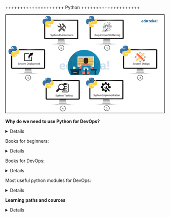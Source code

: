 ++++++++++++++++++++ Python ++++++++++++++++++++

![Python_authomation](Python_authomation.png)

**Why do we need to use Python for DevOps?**
<details>
	
- Python with its programming friendly and vast libraries makes automation very easy. That is why it is used in DevOps and has become the de facto language for the automation of the DevOps. 

        It is a great scripting language used for automation. Many tools such as Saltstack and Ansible are written in Python. 
        It is also used for complete infrastructure automation and orchestration. To debug and code it is far ahead than Ruby. 
        It is a very agile programming language and it takes a direct approach to program and simplicity is invaluable to DevOps. 
        Its vast libraries for DevOps toolsets are preferred when compared to others because of its ease of access and flexibility. 
        Not only in DevOps, but it is also used in various applications such as Machine Learning, AI, IoT, and Data Science. 
        Learn DevOps online that covers the principles of DevOps, tools used in DevOps, and Python Programming 

- Best way to use python for DevOps
You can do anything in DevOps using python. The main areas are the automation of the DevOps life cycle management using Python. The CI/CD pipeline can be automated using Python. The best ways to use Python for DevOps are as follows,

        Automate the DevOps life cycle management
        Automate the infrastructure deployment and configuration management
        Use Python to modify, configure and automate the tools used in DevOps
        Use Python for the CI/CD pipeline automation
        Python as a script can be used for automating the small day to day checking and monitoring tasks 
        Deploy applications automatically from Dev to QA to Prod environment
        Ensure that DevOps applications are platform-independent by smart and simple programming using Python.
        Automate the operational tasks of the sysadmin which is repetitive and periodic.
        Manage and control the infrastructures using Python programming and using tools
</details>

Books for beginners:
<details>
  
1. A bite of Python

- Visit https://github.com/swaroopch/byte-of-python/releases/latest to download a PDF file (best for desktop reading) or an EPUB file (best for devices such as mobile, tablet, ebook readers).

- Visit https://github.com/swaroopch/byte-of-python for the raw content (for suggesting corrections, changes, translating, etc.)

Read the book in your native language
If you are interested in reading or contributing translations of this book to other human languages, please see Translations.
</details>

Books for DevOps:
<details>
	
[Python for DevOps](https://www.oreilly.com/library/view/python-for-devops/9781492057680/)

</details>

Most useful python modules for DevOps:
<details>

1. Requests

This module allows you to send HTTP requests. Using this module, we can post or retrieve the data from a Rest API. There are many methods included in this module, like:

      GET
      POST
      PUT
      DELETE
All these methods perform particular actions like adding a comment (PUT), retrieving data (GET), or deleting a user field (DELETE).

    Example:  r = requests.get(“url”,auth=('username', 'passwd'))

In the above example, we used the request module to get the information from the URL provided. You can get information like status code, JSON data using status code() and json() methods, respectively.

2. Paramiko

The Paramiko module allows users to log in to a virtual machine’s server using automation scripts. It enables the users to perform ad-hoc commands by using SSH client. All commands get executed in the connected remote machines.

      Example - ssh = paramiko.SSHClient()
                ssh.set_missing_host_key_policy(paramiko.AutoAddPolicy())
                ssh.connect(ip, username=user, password=passwd)
                stdin, stdout, stderr = ssh.exec_command("command")
                out = stdout.readlines()

In this example, we connected to a server using its I.P., username, and password. ‘stdin’ stores the input passed, ‘stdout’ stores the output obtained, and ‘stderr’ stores the error occurred.

3. Pandas

Pandas module is for data manipulation. It is the most useful module for data science engineers. But in DevOps, Pandas helps to store the massive dump of data into CSV or Excel files within seconds.

    Example - pandas.read_json("file.json").to_excel("output.xlsx")

In the above example, we used the read_json() method to read a JSON file and migrated its data into an Excel file.

4. Selenium

One of the most popular modules used in Python to perform testing and connect to different browsers. By using Selenium, we can hit a URL and perform actions like clicking on a button. We can even use other sub-modules like ‘Pyautogui’ with Selenium for different purposes, like filling some text fields.

    Example - from selenium import webdriver
              driver = webdriver.Chrome()
              driver.get("https://www.gspann.com")

In the above example, we have used Chrome WebDriver to access the Chrome browser. If you want to use this module for other browsers, you need to use different WebDrivers accordingly.

5. BeautifulSoup

It is the most useful module in Python for pulling data from HTML and XML files. To parse data from the content in HTML and XML format, we need to create a BeautifulSoup object for it. We can then use the BeautifulSoup methods on the soup object that we created for the URL. We can even apply many filters using the tags on the obtained data content, like soup.find_all(“< tag>”).

    Example - URL = “https://www.gspann.com”
              content = urllib2.urlopen(url).read()
              soup = BeautifulSoup(content)

In this example, we are extracting all the content of the page into a soup variable. Using the soup variable, we can obtain the information of a specific tag by methods like find_all.

6. OS

This is the basic module used in python. It performs ad-hoc commands on the base OS, which we are executing. All commands run on the current machine.

    Example -  os.system(“dir”)

In the above example, ‘dir’ gives an output of the list of directories. They are many other similar methods like os.remove(), os.rename(), os.close(), etc.

7. PSUTIL

psutil (process and system utilities) is a cross-platform library for retrieving information on running processes and system utilization (CPU, memory, disks, network, sensors) in Python. It is useful mainly for system monitoring, profiling and limiting process resources and management of running processes. It implements many functionalities offered by classic UNIX command line tools such as ps, top, iotop, lsof, netstat, ifconfig, free and others. psutil currently supports the following platforms:

Linux
Windows
macOS
FreeBSD, OpenBSD, NetBSD
Sun Solaris
AIX
Supported Python versions are 2.6, 2.7, 3.4+ and PyPy.

    Memory
        >>> psutil.virtual_memory()
        svmem(total=10367352832, available=6472179712, percent=37.6, used=8186245120, free=2181107712, active=4748992512, inactive=2758115328, buffers=790724608,     cached=3500347392, shared=787554304)
        >>> psutil.swap_memory()
        sswap(total=2097147904, used=296128512, free=1801019392, percent=14.1, sin=304193536, sout=677842944)
        >>>

8. JSON

JSON is the syntax for storing data in the form of dictionaries and lists. Python has a built-in module named JSON. Using this module, we can parse the JSON data and even convert the other type of data into JSON format.

    Example - 
			x = {
			      [“data”,”stored”]
			    }
			json.dump(x)

In this example, we can observe that x is a dictionary that is holding a list containing elements. We are using the dump function to parse the data.

9. XLWT

This module helps to create an Excel file and store data after customizing it according to the cells. It is a good module to work with Excel files, but it takes more time when compared to the Pandas. This module allows the user to define the logic according to the requirement, like filling data only in a particular cell.

    Example - 
			x=Workbook()
			sheet=x.add_sheet()
			sheet.write()

In the above example, we initialized an Excel workbook in a variable and started performing actions like adding a sheet and writing data into that sheet using that variable.

Python helps us in automating repetitive things and it offers a lot of flexibility. It has a small learning curve compared to other programming languages. However, it all depends on how much time and effort a DevOps engineer spends on aptly utilizing its different modules, methods, and frameworks to enable automation. It will be apt to say that Python is core to DevOps automation and mastering this language is necessary to enable DevOps.

10. Fabric

Fabric is a high level Python (2.7, 3.4+) library designed to execute shell commands remotely over SSH, yielding useful Python objects in return. It builds on top of Invoke (subprocess command execution and command-line features) and Paramiko (SSH protocol implementation), extending their APIs to complement one another and provide additional functionality.

For a high level introduction, including example code, please see our main project website; or for detailed API docs, see the versioned API website.

11. Fabtools

fabtools includes useful functions to help you write your Fabric files.

fabtools makes it easier to manage system users, packages, databases, etc.

fabtools includes a number of low-level actions, as well as a higher level interface called fabtools.require.

Using fabtools.require allows you to use a more declarative style, similar to Chef or Puppet.

    example fabfile.py using fabtools

from fabric.api import *
from fabtools import require
import fabtools

@task
def setup():

    # Require some Debian/Ubuntu packages
    require.deb.packages([
        'imagemagick',
        'libxml2-dev',
    ])

    # Require a Python package
    with fabtools.python.virtualenv('/home/myuser/env'):
        require.python.package('pyramid')

    # Require an email server
    require.postfix.server('example.com')

    # Require a PostgreSQL server
    require.postgres.server()
    require.postgres.user('myuser', 's3cr3tp4ssw0rd')
    require.postgres.database('myappsdb', 'myuser')

    # Require a supervisor process for our app
    require.supervisor.process('myapp',
        command='/home/myuser/env/bin/gunicorn_paster /home/myuser/env/myapp/production.ini',
        directory='/home/myuser/env/myapp',
        user='myuser'
        )

    # Require an nginx server proxying to our app
    require.nginx.proxied_site('example.com',
        docroot='/home/myuser/env/myapp/myapp/public',
        proxy_url='http://127.0.0.1:8888'
        )

    # Setup a daily cron task
    fabtools.cron.add_daily('maintenance', 'myuser', 'my_script.py')
    
</details>

**Learning paths and cources**
<details>
	
[DevOps With Python by Real Python](https://realpython.com/learning-paths/python-devops)
</details>
